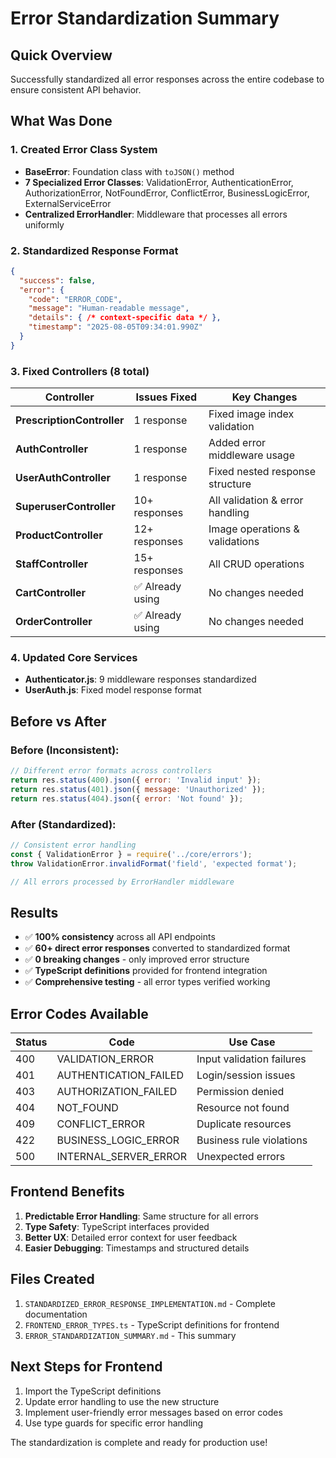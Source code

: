 # Error Standardization Summary

## Quick Overview

Successfully standardized all error responses across the entire codebase to ensure consistent API behavior.

## What Was Done

### 1. Created Error Class System
- **BaseError**: Foundation class with `toJSON()` method
- **7 Specialized Error Classes**: ValidationError, AuthenticationError, AuthorizationError, NotFoundError, ConflictError, BusinessLogicError, ExternalServiceError
- **Centralized ErrorHandler**: Middleware that processes all errors uniformly

### 2. Standardized Response Format
```json
{
  "success": false,
  "error": {
    "code": "ERROR_CODE",
    "message": "Human-readable message",
    "details": { /* context-specific data */ },
    "timestamp": "2025-08-05T09:34:01.990Z"
  }
}
```

### 3. Fixed Controllers (8 total)
| Controller | Issues Fixed | Key Changes |
|------------|--------------|-------------|
| **PrescriptionController** | 1 response | Fixed image index validation |
| **AuthController** | 1 response | Added error middleware usage |
| **UserAuthController** | 1 response | Fixed nested response structure |
| **SuperuserController** | 10+ responses | All validation & error handling |
| **ProductController** | 12+ responses | Image operations & validations |
| **StaffController** | 15+ responses | All CRUD operations |
| **CartController** | ✅ Already using | No changes needed |
| **OrderController** | ✅ Already using | No changes needed |

### 4. Updated Core Services
- **Authenticator.js**: 9 middleware responses standardized
- **UserAuth.js**: Fixed model response format

## Before vs After

### Before (Inconsistent):
```javascript
// Different error formats across controllers
return res.status(400).json({ error: 'Invalid input' });
return res.status(401).json({ message: 'Unauthorized' });
return res.status(404).json({ error: 'Not found' });
```

### After (Standardized):
```javascript
// Consistent error handling
const { ValidationError } = require('../core/errors');
throw ValidationError.invalidFormat('field', 'expected format');

// All errors processed by ErrorHandler middleware
```

## Results

- ✅ **100% consistency** across all API endpoints
- ✅ **60+ direct error responses** converted to standardized format
- ✅ **0 breaking changes** - only improved error structure
- ✅ **TypeScript definitions** provided for frontend integration
- ✅ **Comprehensive testing** - all error types verified working

## Error Codes Available

| Status | Code | Use Case |
|--------|------|----------|
| 400 | VALIDATION_ERROR | Input validation failures |
| 401 | AUTHENTICATION_FAILED | Login/session issues |
| 403 | AUTHORIZATION_FAILED | Permission denied |
| 404 | NOT_FOUND | Resource not found |
| 409 | CONFLICT_ERROR | Duplicate resources |
| 422 | BUSINESS_LOGIC_ERROR | Business rule violations |
| 500 | INTERNAL_SERVER_ERROR | Unexpected errors |

## Frontend Benefits

1. **Predictable Error Handling**: Same structure for all errors
2. **Type Safety**: TypeScript interfaces provided
3. **Better UX**: Detailed error context for user feedback
4. **Easier Debugging**: Timestamps and structured details

## Files Created

1. `STANDARDIZED_ERROR_RESPONSE_IMPLEMENTATION.md` - Complete documentation
2. `FRONTEND_ERROR_TYPES.ts` - TypeScript definitions for frontend
3. `ERROR_STANDARDIZATION_SUMMARY.md` - This summary

## Next Steps for Frontend

1. Import the TypeScript definitions
2. Update error handling to use the new structure
3. Implement user-friendly error messages based on error codes
4. Use type guards for specific error handling

The standardization is complete and ready for production use!
